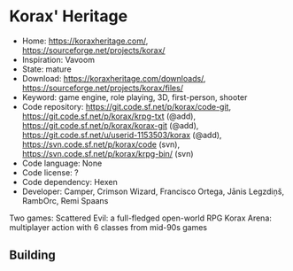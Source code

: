 # Korax' Heritage

- Home: https://koraxheritage.com/, https://sourceforge.net/projects/korax/
- Inspiration: Vavoom
- State: mature
- Download: https://koraxheritage.com/downloads/, https://sourceforge.net/projects/korax/files/
- Keyword: game engine, role playing, 3D, first-person, shooter
- Code repository: https://git.code.sf.net/p/korax/code-git, https://git.code.sf.net/p/korax/krpg-txt (@add), https://git.code.sf.net/p/korax/korax-git (@add), https://git.code.sf.net/u/userid-1153503/korax (@add), https://svn.code.sf.net/p/korax/code (svn), https://svn.code.sf.net/p/korax/krpg-bin/ (svn)
- Code language: None
- Code license: ?
- Code dependency: Hexen
- Developer: Camper, Crimson Wizard, Francisco Ortega, Jānis Legzdiņš, RambOrc, Remi Spaans

Two games:
Scattered Evil: a full-fledged open-world RPG
Korax Arena: multiplayer action with 6 classes from mid-90s games

## Building
